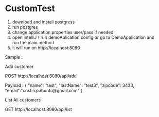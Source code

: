 # CustomTest

1. download and install postgress 
2. run postgres 
3. change application.properties user/pass if needed 
4. open intelliJ / run demoAplication config  or go to DemoApplication and run the main method
5. it will run on http://localhost:8080 

Sample : 

Add customer 

POST  http://localhost:8080/api/add 
<p>
  Payload : 
        {
            "name": "test",
            "lastName": "test3",
            "zipcode": 3433,
            "email":"costin.pahontu@gmail.com"
        }
  </p>
  List All customers 
  <p>
  GET  http://localhost:8080/api/list
  </p>
